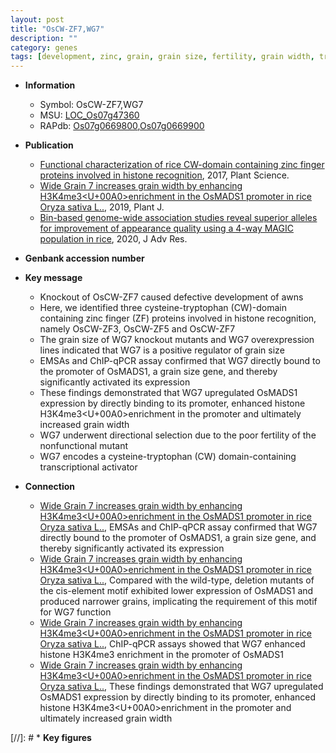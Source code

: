 ```yaml
---
layout: post
title: "OsCW-ZF7,WG7"
description: ""
category: genes
tags: [development, zinc, grain, grain size, fertility, grain width, transcriptional activator]
---
```


* **Information**  
    + Symbol: OsCW-ZF7,WG7  
    + MSU: [LOC_Os07g47360](http://rice.plantbiology.msu.edu/cgi-bin/ORF_infopage.cgi?orf=LOC_Os07g47360)  
    + RAPdb: [Os07g0669800](http://rapdb.dna.affrc.go.jp/viewer/gbrowse_details/irgsp1?name=Os07g0669800),[Os07g0669900](http://rapdb.dna.affrc.go.jp/viewer/gbrowse_details/irgsp1?name=Os07g0669900)  

* **Publication**  
    + [Functional characterization of rice CW-domain containing zinc finger proteins involved in histone recognition](http://www.ncbi.nlm.nih.gov/pubmed?term=Functional+characterization+of+rice+CW-domain+containing+zinc+finger+proteins+involved+in+histone+recognition%5BTitle%5D), 2017, Plant Science.
    + [Wide Grain 7 increases grain width by enhancing H3K4me3<U+00A0>enrichment in the OsMADS1 promoter in rice Oryza sativa L..](http://www.ncbi.nlm.nih.gov/pubmed?term=Wide+Grain+7+increases+grain+width+by+enhancing+H3K4me3<U+00A0>enrichment+in+the+OsMADS1+promoter+in+rice+Oryza+sativa+L..%5BTitle%5D), 2019, Plant J.
    + [Bin-based genome-wide association studies reveal superior alleles for improvement of appearance quality using a 4-way MAGIC population in rice](http://www.ncbi.nlm.nih.gov/pubmed?term=Bin-based+genome-wide+association+studies+reveal+superior+alleles+for+improvement+of+appearance+quality+using+a+4-way+MAGIC+population+in+rice%5BTitle%5D), 2020, J Adv Res.

* **Genbank accession number**  

* **Key message**  
    + Knockout of OsCW-ZF7 caused defective development of awns
    + Here, we identified three cysteine-tryptophan (CW)-domain containing zinc finger (ZF) proteins involved in histone recognition, namely OsCW-ZF3, OsCW-ZF5 and OsCW-ZF7
    + The grain size of WG7 knockout mutants and WG7 overexpression lines indicated that WG7 is a positive regulator of grain size
    + EMSAs and ChIP-qPCR assay confirmed that WG7 directly bound to the promoter of OsMADS1, a grain size gene, and thereby significantly activated its expression
    + These findings demonstrated that WG7 upregulated OsMADS1 expression by directly binding to its promoter, enhanced histone H3K4me3<U+00A0>enrichment in the promoter and ultimately increased grain width
    + WG7 underwent directional selection due to the poor fertility of the nonfunctional mutant
    + WG7 encodes a cysteine-tryptophan (CW) domain-containing transcriptional activator

* **Connection**  
    + [Wide Grain 7 increases grain width by enhancing H3K4me3<U+00A0>enrichment in the OsMADS1 promoter in rice Oryza sativa L..](http://www.ncbi.nlm.nih.gov/pubmed?term=Wide+Grain+7+increases+grain+width+by+enhancing+H3K4me3<U+00A0>enrichment+in+the+OsMADS1+promoter+in+rice+Oryza+sativa+L..%5BTitle%5D),  EMSAs and ChIP-qPCR assay confirmed that WG7 directly bound to the promoter of OsMADS1, a grain size gene, and thereby significantly activated its expression
    + [Wide Grain 7 increases grain width by enhancing H3K4me3<U+00A0>enrichment in the OsMADS1 promoter in rice Oryza sativa L..](http://www.ncbi.nlm.nih.gov/pubmed?term=Wide+Grain+7+increases+grain+width+by+enhancing+H3K4me3<U+00A0>enrichment+in+the+OsMADS1+promoter+in+rice+Oryza+sativa+L..%5BTitle%5D),  Compared with the wild-type, deletion mutants of the cis-element motif exhibited lower expression of OsMADS1 and produced narrower grains, implicating the requirement of this motif for WG7 function
    + [Wide Grain 7 increases grain width by enhancing H3K4me3<U+00A0>enrichment in the OsMADS1 promoter in rice Oryza sativa L..](http://www.ncbi.nlm.nih.gov/pubmed?term=Wide+Grain+7+increases+grain+width+by+enhancing+H3K4me3<U+00A0>enrichment+in+the+OsMADS1+promoter+in+rice+Oryza+sativa+L..%5BTitle%5D),  ChIP-qPCR assays showed that WG7 enhanced histone H3K4me3 enrichment in the promoter of OsMADS1
    + [Wide Grain 7 increases grain width by enhancing H3K4me3<U+00A0>enrichment in the OsMADS1 promoter in rice Oryza sativa L..](http://www.ncbi.nlm.nih.gov/pubmed?term=Wide+Grain+7+increases+grain+width+by+enhancing+H3K4me3<U+00A0>enrichment+in+the+OsMADS1+promoter+in+rice+Oryza+sativa+L..%5BTitle%5D),  These findings demonstrated that WG7 upregulated OsMADS1 expression by directly binding to its promoter, enhanced histone H3K4me3<U+00A0>enrichment in the promoter and ultimately increased grain width

[//]: # * **Key figures**  


